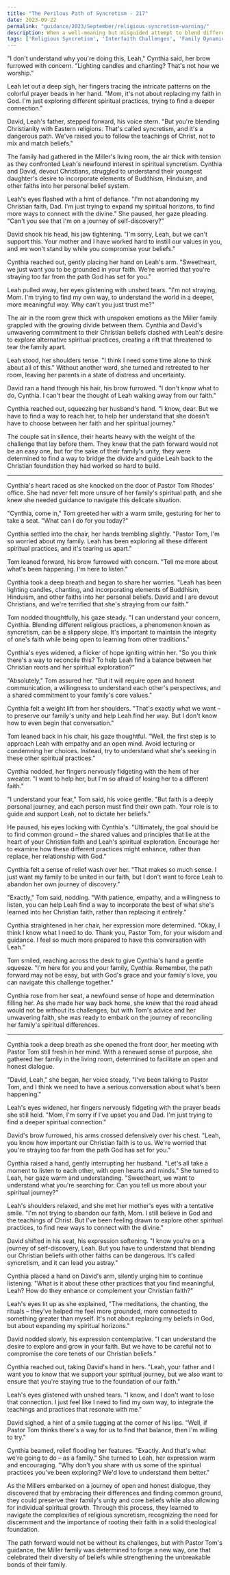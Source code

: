 ```yaml
---
title: "The Perilous Path of Syncretism - 217"
date: 2023-09-22
permalink: "guidance/2023/September/religious-syncretism-warning/"
description: When a well-meaning but misguided attempt to blend different religious practices threatens to tear apart a family, they turn to Pastor Tom Rhodes for guidance on navigating the perils of religious syncretism and preserving their spiritual unity.
tags: ['Religious Syncretism', 'Interfaith Challenges', 'Family Dynamics', 'Pastoral Guidance', 'Spiritual Discernment']
---
```

"I don't understand why you're doing this, Leah," Cynthia said, her brow furrowed with concern. "Lighting candles and chanting? That's not how we worship."

Leah let out a deep sigh, her fingers tracing the intricate patterns on the colorful prayer beads in her hand. "Mom, it's not about replacing my faith in God. I'm just exploring different spiritual practices, trying to find a deeper connection."

David, Leah's father, stepped forward, his voice stern. "But you're blending Christianity with Eastern religions. That's called syncretism, and it's a dangerous path. We've raised you to follow the teachings of Christ, not to mix and match beliefs."

The family had gathered in the Miller's living room, the air thick with tension as they confronted Leah's newfound interest in spiritual syncretism. Cynthia and David, devout Christians, struggled to understand their youngest daughter's desire to incorporate elements of Buddhism, Hinduism, and other faiths into her personal belief system.

Leah's eyes flashed with a hint of defiance. "I'm not abandoning my Christian faith, Dad. I'm just trying to expand my spiritual horizons, to find more ways to connect with the divine." She paused, her gaze pleading. "Can't you see that I'm on a journey of self-discovery?"

David shook his head, his jaw tightening. "I'm sorry, Leah, but we can't support this. Your mother and I have worked hard to instill our values in you, and we won't stand by while you compromise your beliefs."

Cynthia reached out, gently placing her hand on Leah's arm. "Sweetheart, we just want you to be grounded in your faith. We're worried that you're straying too far from the path God has set for you."

Leah pulled away, her eyes glistening with unshed tears. "I'm not straying, Mom. I'm trying to find my own way, to understand the world in a deeper, more meaningful way. Why can't you just trust me?"

The air in the room grew thick with unspoken emotions as the Miller family grappled with the growing divide between them. Cynthia and David's unwavering commitment to their Christian beliefs clashed with Leah's desire to explore alternative spiritual practices, creating a rift that threatened to tear the family apart.

Leah stood, her shoulders tense. "I think I need some time alone to think about all of this." Without another word, she turned and retreated to her room, leaving her parents in a state of distress and uncertainty.

David ran a hand through his hair, his brow furrowed. "I don't know what to do, Cynthia. I can't bear the thought of Leah walking away from our faith."

Cynthia reached out, squeezing her husband's hand. "I know, dear. But we have to find a way to reach her, to help her understand that she doesn't have to choose between her faith and her spiritual journey."

The couple sat in silence, their hearts heavy with the weight of the challenge that lay before them. They knew that the path forward would not be an easy one, but for the sake of their family's unity, they were determined to find a way to bridge the divide and guide Leah back to the Christian foundation they had worked so hard to build.

***

Cynthia's heart raced as she knocked on the door of Pastor Tom Rhodes' office. She had never felt more unsure of her family's spiritual path, and she knew she needed guidance to navigate this delicate situation.

"Cynthia, come in," Tom greeted her with a warm smile, gesturing for her to take a seat. "What can I do for you today?"

Cynthia settled into the chair, her hands trembling slightly. "Pastor Tom, I'm so worried about my family. Leah has been exploring all these different spiritual practices, and it's tearing us apart."

Tom leaned forward, his brow furrowed with concern. "Tell me more about what's been happening. I'm here to listen."

Cynthia took a deep breath and began to share her worries. "Leah has been lighting candles, chanting, and incorporating elements of Buddhism, Hinduism, and other faiths into her personal beliefs. David and I are devout Christians, and we're terrified that she's straying from our faith."

Tom nodded thoughtfully, his gaze steady. "I can understand your concern, Cynthia. Blending different religious practices, a phenomenon known as syncretism, can be a slippery slope. It's important to maintain the integrity of one's faith while being open to learning from other traditions."

Cynthia's eyes widened, a flicker of hope igniting within her. "So you think there's a way to reconcile this? To help Leah find a balance between her Christian roots and her spiritual exploration?"

"Absolutely," Tom assured her. "But it will require open and honest communication, a willingness to understand each other's perspectives, and a shared commitment to your family's core values."

Cynthia felt a weight lift from her shoulders. "That's exactly what we want – to preserve our family's unity and help Leah find her way. But I don't know how to even begin that conversation."

Tom leaned back in his chair, his gaze thoughtful. "Well, the first step is to approach Leah with empathy and an open mind. Avoid lecturing or condemning her choices. Instead, try to understand what she's seeking in these other spiritual practices."

Cynthia nodded, her fingers nervously fidgeting with the hem of her sweater. "I want to help her, but I'm so afraid of losing her to a different faith."

"I understand your fear," Tom said, his voice gentle. "But faith is a deeply personal journey, and each person must find their own path. Your role is to guide and support Leah, not to dictate her beliefs."

He paused, his eyes locking with Cynthia's. "Ultimately, the goal should be to find common ground – the shared values and principles that lie at the heart of your Christian faith and Leah's spiritual exploration. Encourage her to examine how these different practices might enhance, rather than replace, her relationship with God."

Cynthia felt a sense of relief wash over her. "That makes so much sense. I just want my family to be united in our faith, but I don't want to force Leah to abandon her own journey of discovery."

"Exactly," Tom said, nodding. "With patience, empathy, and a willingness to listen, you can help Leah find a way to incorporate the best of what she's learned into her Christian faith, rather than replacing it entirely."

Cynthia straightened in her chair, her expression more determined. "Okay, I think I know what I need to do. Thank you, Pastor Tom, for your wisdom and guidance. I feel so much more prepared to have this conversation with Leah."

Tom smiled, reaching across the desk to give Cynthia's hand a gentle squeeze. "I'm here for you and your family, Cynthia. Remember, the path forward may not be easy, but with God's grace and your family's love, you can navigate this challenge together."

Cynthia rose from her seat, a newfound sense of hope and determination filling her. As she made her way back home, she knew that the road ahead would not be without its challenges, but with Tom's advice and her unwavering faith, she was ready to embark on the journey of reconciling her family's spiritual differences.

***

Cynthia took a deep breath as she opened the front door, her meeting with Pastor Tom still fresh in her mind. With a renewed sense of purpose, she gathered her family in the living room, determined to facilitate an open and honest dialogue.

"David, Leah," she began, her voice steady, "I've been talking to Pastor Tom, and I think we need to have a serious conversation about what's been happening."

Leah's eyes widened, her fingers nervously fidgeting with the prayer beads she still held. "Mom, I'm sorry if I've upset you and Dad. I'm just trying to find a deeper spiritual connection."

David's brow furrowed, his arms crossed defensively over his chest. "Leah, you know how important our Christian faith is to us. We're worried that you're straying too far from the path God has set for you."

Cynthia raised a hand, gently interrupting her husband. "Let's all take a moment to listen to each other, with open hearts and minds." She turned to Leah, her gaze warm and understanding. "Sweetheart, we want to understand what you're searching for. Can you tell us more about your spiritual journey?"

Leah's shoulders relaxed, and she met her mother's eyes with a tentative smile. "I'm not trying to abandon our faith, Mom. I still believe in God and the teachings of Christ. But I've been feeling drawn to explore other spiritual practices, to find new ways to connect with the divine."

David shifted in his seat, his expression softening. "I know you're on a journey of self-discovery, Leah. But you have to understand that blending our Christian beliefs with other faiths can be dangerous. It's called syncretism, and it can lead you astray."

Cynthia placed a hand on David's arm, silently urging him to continue listening. "What is it about these other practices that you find meaningful, Leah? How do they enhance or complement your Christian faith?"

Leah's eyes lit up as she explained, "The meditations, the chanting, the rituals – they've helped me feel more grounded, more connected to something greater than myself. It's not about replacing my beliefs in God, but about expanding my spiritual horizons."

David nodded slowly, his expression contemplative. "I can understand the desire to explore and grow in your faith. But we have to be careful not to compromise the core tenets of our Christian beliefs."

Cynthia reached out, taking David's hand in hers. "Leah, your father and I want you to know that we support your spiritual journey, but we also want to ensure that you're staying true to the foundation of our faith."

Leah's eyes glistened with unshed tears. "I know, and I don't want to lose that connection. I just feel like I need to find my own way, to integrate the teachings and practices that resonate with me."

David sighed, a hint of a smile tugging at the corner of his lips. "Well, if Pastor Tom thinks there's a way for us to find that balance, then I'm willing to try."

Cynthia beamed, relief flooding her features. "Exactly. And that's what we're going to do – as a family." She turned to Leah, her expression warm and encouraging. "Why don't you share with us some of the spiritual practices you've been exploring? We'd love to understand them better."

As the Millers embarked on a journey of open and honest dialogue, they discovered that by embracing their differences and finding common ground, they could preserve their family's unity and core beliefs while also allowing for individual spiritual growth. Through this process, they learned to navigate the complexities of religious syncretism, recognizing the need for discernment and the importance of rooting their faith in a solid theological foundation.

The path forward would not be without its challenges, but with Pastor Tom's guidance, the Miller family was determined to forge a new way, one that celebrated their diversity of beliefs while strengthening the unbreakable bonds of their family.

